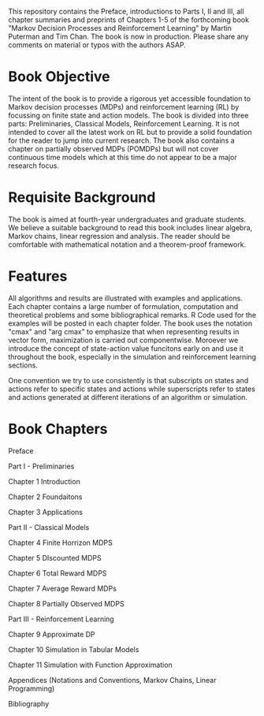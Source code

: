 This repository contains the Preface, introductions to Parts I, II and III, all   chapter summaries and preprints of Chapters 1-5  of the forthcoming book "Markov Decision Processes and Reinforcement Learning" by Martin Puterman and Tim Chan. The book is now in production. Please share any comments on material or typos with the authors ASAP.

# Book Objective 

The intent of the book is to provide a rigorous yet accessible foundation to Markov decision processes (MDPs) and reinforcement learning (RL) by focussing on finite state and action models.  The book is divided into three parts: Preliminaries, Classical Models, Reinforcement Learning. It is not intended to cover all the latest work on RL but to provide a solid foundation for the reader to jump into current research.   The book also contains a chapter on partially observed MDPs (POMDPs) but will not cover continuous time models which at this time do not appear to be a major research focus. 

# Requisite Background

The book is aimed at fourth-year undergraduates and graduate students.
We believe a suitable background to read this book includes linear algebra,  Markov chains, linear regression and analysis. 
The reader should be comfortable with mathematical notation and a theorem-proof framework.

# Features

All algorithms and results are illustrated with examples and applications.  Each chapter  contains a large number of formulation, computation  and theoretical problems and some bibliographical  remarks.  R Code   used for the examples will be posted in each chapter folder. 
The book uses the notation "cmax" and "arg cmax" to emphasize that when representing results in vector form, maximization is carried out componentwise.
Moroever we introduce the concept of state-action value funcitons early on and use it throughout the book, especially in the simulation and reinforcement learning sections.

One convention we try to use consistently is that subscripts on states and actions refer to specific states and actions while superscripts refer to states and actions generated at different iterations of an  algorithm or   simulation.

# Book Chapters

Preface

Part I - Preliminaries

Chapter 1 Introduction
  
Chapter 2 Foundaitons

Chapter 3 Applications

Part II - Classical Models

  Chapter 4 Finite Horrizon MDPS
  
  Chapter 5 DIscounted MDPS
  
  Chapter 6 Total Reward MDPS
  
  Chapter 7 Average Reward MDPs
  
  Chapter 8 Partially Observed MDPS

Part III - Reinforcement Learning
  
  Chapter 9 Approximate DP
  
  Chapter 10 Simulation in Tabular Models
  
  Chapter 11 Simulation with Function Approximation
  
Appendices (Notations and Conventions, Markov Chains, Linear Programming)

Bibliography
